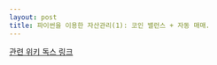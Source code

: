 ```yaml
---
layout: post
title: 파이썬을 이용한 자산관리(1): 코인 밸런스 + 자동 매매.
---
```


[관련 위키 독스 링크](https://wikidocs.net/31064)
